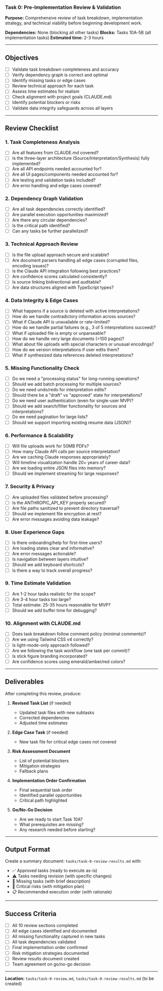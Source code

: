### Task 0: Pre-Implementation Review & Validation

**Purpose:** Comprehensive review of task breakdown, implementation strategy, and technical viability before beginning development work.

**Dependencies:** None (blocking all other tasks)
**Blocks:** Tasks 10A-5B (all implementation tasks)
**Estimated time:** 2-3 hours

---

## Objectives

- [ ] Validate task breakdown completeness and accuracy
- [ ] Verify dependency graph is correct and optimal
- [ ] Identify missing tasks or edge cases
- [ ] Review technical approach for each task
- [ ] Assess time estimates for realism
- [ ] Check alignment with project goals (CLAUDE.md)
- [ ] Identify potential blockers or risks
- [ ] Validate data integrity safeguards across all layers

---

## Review Checklist

### 1. Task Completeness Analysis
- [ ] Are all features from CLAUDE.md covered?
- [ ] Is the three-layer architecture (Source/Interpretation/Synthesis) fully implemented?
- [ ] Are all API endpoints needed accounted for?
- [ ] Are all UI pages/components needed accounted for?
- [ ] Are testing and validation tasks included?
- [ ] Are error handling and edge cases covered?

### 2. Dependency Graph Validation
- [ ] Are all task dependencies correctly identified?
- [ ] Are parallel execution opportunities maximized?
- [ ] Are there any circular dependencies?
- [ ] Is the critical path identified?
- [ ] Can any tasks be further parallelized?

### 3. Technical Approach Review
- [ ] Is the file upload approach secure and scalable?
- [ ] Are document parsers handling all edge cases (corrupted files, encoding issues)?
- [ ] Is the Claude API integration following best practices?
- [ ] Are confidence scores calculated consistently?
- [ ] Is source linking bidirectional and auditable?
- [ ] Are data structures aligned with TypeScript types?

### 4. Data Integrity & Edge Cases
- [ ] What happens if a source is deleted with active interpretations?
- [ ] How do we handle contradictory information across sources?
- [ ] What if Claude API is unavailable or rate-limited?
- [ ] How do we handle partial failures (e.g., 3 of 5 interpretations succeed)?
- [ ] What if uploaded file is empty or unparseable?
- [ ] How do we handle very large documents (>100 pages)?
- [ ] What about file uploads with special characters or unusual encodings?
- [ ] How do we version interpretations if user edits them?
- [ ] What if synthesized data references deleted interpretations?

### 5. Missing Functionality Check
- [ ] Do we need a "processing status" for long-running operations?
- [ ] Should we add batch processing for multiple sources?
- [ ] Do we need undo/redo for interpretation edits?
- [ ] Should there be a "draft" vs "approved" state for interpretations?
- [ ] Do we need user authentication (even for single-user MVP)?
- [ ] Should we add search/filter functionality for sources and interpretations?
- [ ] Do we need pagination for large lists?
- [ ] Should we support importing existing resume data (JSON)?

### 6. Performance & Scalability
- [ ] Will file uploads work for 50MB PDFs?
- [ ] How many Claude API calls per source interpretation?
- [ ] Are we caching Claude responses appropriately?
- [ ] Will timeline visualization handle 20+ years of career data?
- [ ] Are we loading entire JSON files into memory?
- [ ] Should we implement streaming for large responses?

### 7. Security & Privacy
- [ ] Are uploaded files validated before processing?
- [ ] Is the ANTHROPIC_API_KEY properly secured?
- [ ] Are file paths sanitized to prevent directory traversal?
- [ ] Should we implement file encryption at rest?
- [ ] Are error messages avoiding data leakage?

### 8. User Experience Gaps
- [ ] Is there onboarding/help for first-time users?
- [ ] Are loading states clear and informative?
- [ ] Are error messages actionable?
- [ ] Is navigation between layers intuitive?
- [ ] Should we add keyboard shortcuts?
- [ ] Is there a way to track overall progress?

### 9. Time Estimate Validation
- [ ] Are 1-2 hour tasks realistic for the scope?
- [ ] Are 3-4 hour tasks too large?
- [ ] Total estimate: 25-35 hours reasonable for MVP?
- [ ] Should we add buffer time for debugging?

### 10. Alignment with CLAUDE.md
- [ ] Does task breakdown follow comment policy (minimal comments)?
- [ ] Are we using Tailwind CSS v4 correctly?
- [ ] Is light-mode-only approach followed?
- [ ] Are we following the task workflow (one task per commit)?
- [ ] Is stick figure branding incorporated?
- [ ] Are confidence scores using emerald/amber/red colors?

---

## Deliverables

After completing this review, produce:

1. **Revised Task List** (if needed)
   - Updated task files with new subtasks
   - Corrected dependencies
   - Adjusted time estimates

2. **Edge Case Task** (if needed)
   - New task file for critical edge cases not covered

3. **Risk Assessment Document**
   - List of potential blockers
   - Mitigation strategies
   - Fallback plans

4. **Implementation Order Confirmation**
   - Final sequential task order
   - Identified parallel opportunities
   - Critical path highlighted

5. **Go/No-Go Decision**
   - Are we ready to start Task 10A?
   - What prerequisites are missing?
   - Any research needed before starting?

---

## Output Format

Create a summary document: `tasks/task-0-review-results.md` with:

- ✅ Approved tasks (ready to execute as-is)
- ⚠️ Tasks needing revision (with specific changes)
- 🚫 Missing tasks (with brief description)
- 🔴 Critical risks (with mitigation plan)
- 📋 Recommended execution order (with rationale)

---

## Success Criteria

- [ ] All 10 review sections completed
- [ ] All edge cases identified and documented
- [ ] All missing functionality captured in new tasks
- [ ] All task dependencies validated
- [ ] Final implementation order confirmed
- [ ] Risk mitigation strategies documented
- [ ] Review results document created
- [ ] Team agreement on go/no-go decision

---

**Location:** `tasks/task-0-review.md`, `tasks/task-0-review-results.md` (to be created)
